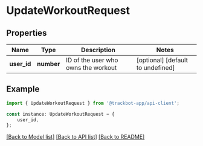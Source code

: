 # UpdateWorkoutRequest


## Properties

Name | Type | Description | Notes
------------ | ------------- | ------------- | -------------
**user_id** | **number** | ID of the user who owns the workout | [optional] [default to undefined]

## Example

```typescript
import { UpdateWorkoutRequest } from '@trackbot-app/api-client';

const instance: UpdateWorkoutRequest = {
    user_id,
};
```

[[Back to Model list]](../README.md#documentation-for-models) [[Back to API list]](../README.md#documentation-for-api-endpoints) [[Back to README]](../README.md)
